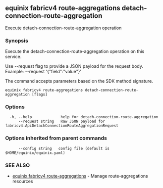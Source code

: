 ## equinix fabricv4 route-aggregations detach-connection-route-aggregation

Execute detach-connection-route-aggregation operation

### Synopsis

Execute the detach-connection-route-aggregation operation on this service.

Use --request flag to provide a JSON payload for the request body.
Example: --request '{"field":"value"}'

The command accepts parameters based on the SDK method signature.

```
equinix fabricv4 route-aggregations detach-connection-route-aggregation [flags]
```

### Options

```
  -h, --help             help for detach-connection-route-aggregation
      --request string   Raw JSON payload for fabricv4.ApiDetachConnectionRouteAggregationRequest
```

### Options inherited from parent commands

```
      --config string   config file (default is $HOME/equinix/equinix.yaml)
```

### SEE ALSO

* [equinix fabricv4 route-aggregations](equinix_fabricv4_route-aggregations.md)	 - Manage route-aggregations resources

